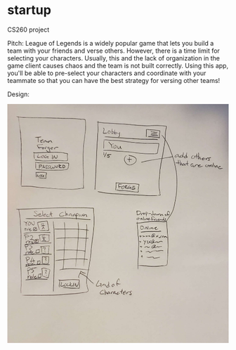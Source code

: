 # startup
CS260 project

Pitch:
League of Legends is a widely popular game that lets you build a team with your friends and verse others. However, there is a time limit for selecting your characters. Usually, this and the lack of organization in the game client causes chaos and the team is not built correctly. Using this app, you'll be able to pre-select your characters and coordinate with your teammate so that you can have the best strategy for versing other teams!

Design:

![alt text](https://github.com/jk123121/startup/blob/main/Design.jpg?width=810&height=874)
